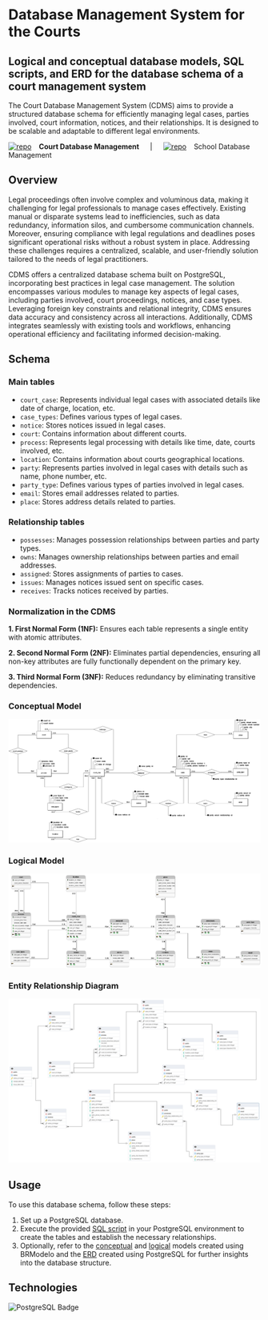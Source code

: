 # Database Management System for the Courts

## Logical and conceptual database models, SQL scripts, and ERD for the database schema of a court management system
The Court Database Management System (CDMS) aims to provide a structured database schema for efficiently managing legal cases, parties involved, court information, notices, and their relationships. It is designed to be scalable and adaptable to different legal environments.

[![repo](https://img.shields.io/badge/repo-teal?style=plastic&logo=github&logoColor=008080&labelColor=white)](https://github.com/CamilaSCodes/court_management_SQL) &ensp; **Court Database Management** &emsp; | &emsp;  [![repo](https://img.shields.io/badge/repo-teal?style=plastic&logo=github&logoColor=008080&labelColor=white)](https://github.com/CamilaSCodes/school_management_SQL) &ensp; School Database Management

## Overview
Legal proceedings often involve complex and voluminous data, making it challenging for legal professionals to manage cases effectively. Existing manual or disparate systems lead to inefficiencies, such as data redundancy, information silos, and cumbersome communication channels. Moreover, ensuring compliance with legal regulations and deadlines poses significant operational risks without a robust system in place. Addressing these challenges requires a centralized, scalable, and user-friendly solution tailored to the needs of legal practitioners.

CDMS offers a centralized database schema built on PostgreSQL, incorporating best practices in legal case management. The solution encompasses various modules to manage key aspects of legal cases, including parties involved, court proceedings, notices, and case types. Leveraging foreign key constraints and relational integrity, CDMS ensures data accuracy and consistency across all interactions. Additionally, CDMS integrates seamlessly with existing tools and workflows, enhancing operational efficiency and facilitating informed decision-making.
## Schema
### Main tables
- `court_case`: Represents individual legal cases with associated details like date of charge, location, etc.
- `case_types`: Defines various types of legal cases.
- `notice`: Stores notices issued in legal cases.
- `court`: Contains information about different courts.
- `process`: Represents legal processing with details like time, date, courts involved, etc.
- `location`: Contains information about courts geographical locations.
- `party`: Represents parties involved in legal cases with details such as name, phone number, etc.
- `party_type`: Defines various types of parties involved in legal cases.
- `email`: Stores email addresses related to parties.
- `place`: Stores address details related to parties.
### Relationship tables
- `possesses`: Manages possession relationships between parties and party types.
- `owns`: Manages ownership relationships between parties and email addresses.
- `assigned`: Stores assignments of parties to cases.
- `issues`: Manages notices issued sent on specific cases.
- `receives`: Tracks notices received by parties.
### Normalization in the CDMS
**1. First Normal Form (1NF):**  Ensures each table represents a single entity with atomic attributes.

**2. Second Normal Form (2NF):**  Eliminates partial dependencies, ensuring all non-key attributes are fully functionally dependent on the primary key.

**3. Third Normal Form (3NF):**  Reduces redundancy by eliminating transitive dependencies.

### Conceptual Model 

![Conceptual Model](https://github.com/CamilaSCodes/court_management_SQL/blob/main/images/conceptual_model.png) 

### Logical Model 

![Logical Model](https://github.com/CamilaSCodes/court_management_SQL/blob/main/images/logical_model.png) 

### Entity Relationship Diagram

![EDR](https://github.com/CamilaSCodes/court_management_SQL/blob/main/images/court-management-ERD.png) 

## Usage
To use this database schema, follow these steps:
1. Set up a PostgreSQL database.
2. Execute the provided [SQL script](https://github.com/CamilaSCodes/court_management_SQL/blob/main/court-management-SQL.sql) in your PostgreSQL environment to create the tables and establish the necessary relationships.
3. Optionally, refer to the [conceptual](https://github.com/CamilaSCodes/court_management_SQL/blob/main/conceptual-model.brM3)  and [logical](https://github.com/CamilaSCodes/court_management_SQL/blob/main/logical-model.brM3) models created using BRModelo and the [ERD](https://github.com/CamilaSCodes/court_management_SQL/blob/main/court-management-ERD.pgerd) created using PostgreSQL for further insights into the database structure.

## Technologies
![PostgreSQL Badge](https://img.shields.io/badge/PostgreSQL-4169E1?logo=postgresql&logoColor=fff&style=for-the-badge)

